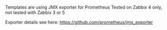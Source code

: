 Templates are using JMX exporter for Prometheus
Tested on Zabbix 4 only, not tested with Zabbix 3 or 5

Exporter details see here:
https://github.com/prometheus/jmx_exporter